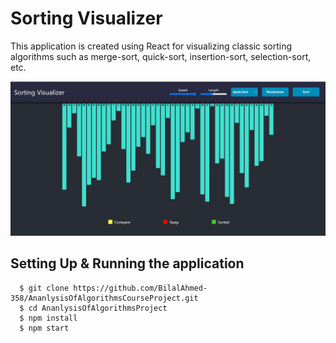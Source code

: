 # Sorting Visualizer

This application is created using React for visualizing classic sorting algorithms such as merge-sort, quick-sort, insertion-sort, selection-sort, etc.


![](/public/sv.png)

## Setting Up & Running the application

```
  $ git clone https://github.com/BilalAhmed-358/AnanlysisOfAlgorithmsCourseProject.git
  $ cd AnanlysisOfAlgorithmsProject
  $ npm install
  $ npm start
```